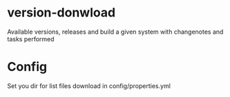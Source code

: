 version-donwload
================

Available versions, releases and build a given system with changenotes and tasks performed

Config
======
Set you dir for list files download in config/properties.yml
